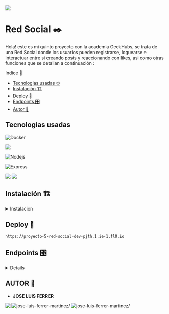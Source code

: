 
<img src="https://previews.123rf.com/images/ideyweb/ideyweb1503/ideyweb150300109/38019476-concepto-de-red-social-medios-de-comunicaci%C3%B3n-gesti%C3%B3n-de-proyectos-gesti%C3%B3n-del-tiempo-la.jpg" />

# Red Social ✒️

Hola! este es mi quinto proyecto con la academia GeekHubs, se trata de una Red Social donde los usuarios pueden registrarse, loguearse e interactuar entre si creando posts y reaccionando con likes, asi como otras funciones que se detallan a continuación :

<summary> Indice 🧾</summary>


- [Tecnologias usadas ⚙](#tecnologias-)
- [Instalación 🏗️](#instalacion-)
- [Deploy 🚀](#deploy-)
- [Endpoints 🎛️](#endpoints)
- [Autor 🎨](#autor-)


## Tecnologias usadas

<img src="https://img.shields.io/badge/docker-2496ED?style=for-the-badge&logo=docker&logoColor=white" 
alt="Docker"/>

<img src="https://img.shields.io/badge/MongoDB-4EA94B?style=for-the-badge&logo=mongodb&logoColor=white"/>

<img src="https://img.shields.io/badge/NodeJs-339933?style=for-the-badge&logo=Node.js&logoColor=white" 
alt="Nodejs" />

<img src="https://img.shields.io/badge/Express.js-335933?style=for-the-badge&logo=express&logoColor=white" 
alt="Express" />

<img src="https://img.shields.io/badge/JavaScript-323330?style=for-the-badge&logo=javascript&logoColor=F7DF1E"/>

<img src="https://img.shields.io/badge/GIT-E44C30?style=for-the-badge&logo=git&logoColor=white"/>



## Instalación 🏗️

<details>

<summary>Instalacion</summary>

**1**

***Clonar el repositorio***
```sh
git clone https://github.com/jluisferrer/Proyecto-5-Red-social
```

**2**

***Instalar dependencias***
```sh
npm install
```

**3**

***Crear archivo .env y agregue sus propios datos como en el ejemplo .env.samples***

**4**

***Poner en marcha el servidor***
```sh
npm run dev
```

**5**

***Agregar datos a las tablas***
***Esto agregará un usuario con cada rol(superadmin, admin y user) asi como un post con cada uno***

```sh
npm run run-seeders
```

</details>

## Deploy 🚀

```sh
https://proyecto-5-red-social-dev-pjth.1.ie-1.fl0.io
```

## Endpoints 🎛️

<details>

***Instalación de Thunder Client para VSC***

Dentro de Visual studio code en el apartado extensiones (normalmente alojado en la parte inferior izquierda) deberá buscar "Thunder Client" e instalar el plugin. 
Junto con el proyecto en la carpeta /HTTP se adjunta un archivo llamado "thunder-collection_STUDIO TATTOO.json" donde se encuentran todos los endpoints disponibles tanto en local como en FL{0} para agregar esta colección pulse sobre el icono de Thunder Client que aparecerá despues de instalarlo en su VSC vaya al apartado "Collections" haga clic en import y busque el archivo "thunder-collection_STUDIO TATTOO.json" para agregarlo. Así podra probar todas las funciones que ofrece este proyecto. A continuacón se muestran todos los edpoints disponibles:

***AUTH***

- REGISTER 

 ```sh
POST proyecto-5-red-social-dev-pjth.1.ie-1.fl0.io/api/auth/register
 ```
***body***

 ```sh
{
   "username":"your-name",
   "email":"your-email",
   "password":"your-password"
}
 ```

- LOGIN 

 ```sh
POST proyecto-5-red-social-dev-pjth.1.ie-1.fl0.io/api/auth/login
 ```
***body***

 ```sh
{
   "email":"your-email",
   "password":"your-password"
}
 ```
***USER***      

- GET ALL USERS

 ```sh
GET proyecto-5-red-social-dev-pjth.1.ie-1.fl0.io/api/users?username=User <-- NECESITA ESTAR REGISTRADO Y TENER PRIVILEGIOS DE SUPERADMIN PARA PODER VISUALIZAR TODOS LOS USUARIOS
 ```

- GET USER PROFILE

 ```sh
GET proyecto-5-red-social-dev-pjth.1.ie-1.fl0.io/api/users/profile  <-- NECESITA ESTAR LOGUEADO Y TENER SU TOKEN DE AUTENTIFICACION PARA PODER VISUALIZAR SU PERFIL
 ```

- UPDATE USER PROFILE

 ```sh
PUT proyecto-5-red-social-dev-pjth.1.ie-1.fl0.io/api/users/profile  <-- NECESITA ESTAR LOGUEADO Y TENER SU TOKEN DE AUTENTIFICACION PARA PODER MODIFICAR CAMPOS DE SU PERFIL
 ```
***body***

 ```sh
{
   "username": "update name",
   "email": "update email",
   "password": "update password"   
}
 ```

- DELETE USER BY ID

 ```sh
DELETE proyecto-5-red-social-dev-pjth.1.ie-1.fl0.io/api/users/  <-- AGREGUE AQUI EL ID DEL USER, NECESITA TENER PERMISOS SUPER-ADMIN
 ```

- GET POSTS BY USER ID

 ```sh
GET proyecto-5-red-social-dev-pjth.1.ie-1.fl0.io/api/users/posts/  <-- AGREGUE AQUI EL ID DEL USER PARA VISUALIZAR SUS POSTS
 ```

***POSTS***  

 - NEW POSTS

```sh
POST proyecto-5-red-social-dev-pjth.1.ie-1.fl0.io/api/posts  <-- NECESITA ESTAR LOGUEADO Y TENER SU TOKEN DE AUTENTIFICACION PARA PODER CREAR UN NUEVO POST 
 ```

***body***

 ```sh
{
   "description": "your description",  
}
 ```

- DELETE POST BY ID

 ```sh
DELETE proyecto-5-red-social-dev-pjth.1.ie-1.fl0.io/api/posts/  <-- AGREGUE AQUI EL ID DEL POST QUE DESEA ELIMINAR, NECESITA ESTAR LOGUEADO Y TENER SU TOKEN DE AUTENTIFICACION
 ```

- UPDATE POST BY ID

 ```sh
PUT proyecto-5-red-social-dev-pjth.1.ie-1.fl0.io/api/posts/  <-- AGREGUE AQUI EL ID DEL POST QUE DESEA ACTUALIZAR, NECESITA ESTAR LOGUEADO Y TENER SU TOKEN DE AUTENTIFICACION
 ```
***body***

 ```sh
{
   "description": "your new description",  
}
 ```

- GET ALL POSTS

 ```sh
GET proyecto-5-red-social-dev-pjth.1.ie-1.fl0.io/api/posts/  <-- NECESITA ESTAR LOGUEADO Y TENER SU TOKEN DE AUTENTIFICACION PARA OBTENER TODOS LOS POSTS
 ```

- GET OWN POSTS

 ```sh
GET proyecto-5-red-social-dev-pjth.1.ie-1.fl0.io/api/posts/own  <-- NECESITA ESTAR LOGUEADO Y TENER SU TOKEN DE AUTENTIFICACION PARA OBTENER SUS POSTS
 ```

- GET POSTS BY

 ```sh
GET proyecto-5-red-social-dev-pjth.1.ie-1.fl0.io/api/posts/  <-- INTRODUZCA AQUI EL ID DEL POST, NECESITA ESTAR LOGUEADO Y TENER SU TOKEN DE AUTENTIFICACION PARA OBTENER SUS POSTS
 ```

- LIKE POST

 ```sh
PUT proyecto-5-red-social-dev-pjth.1.ie-1.fl0.io/api/posts/like/  <-- INTRODUZCA AQUI EL ID DEL POST QUE DESEA DAR LIKE O QUITAR EL LIKE, NECESITA ESTAR LOGUEADO Y TENER SU TOKEN DE AUTENTIFICACION
 ```

</details>

## AUTOR 🎨

- **JOSE LUIS FERRER**


<a href="https://linkedin.com/in/jose-luis-ferrer-martinez/" target="blank"><img align="left" src="https://img.shields.io/badge/LinkedIn-0077B5?style=for-the-badge&logo=linkedin&logoColor=white"/></a>

<a href="https://github.com/jluisferrer/" target="blank"><img align="left" src="https://img.shields.io/badge/GitHub-100000?style=for-the-badge&logo=github&logoColor=white" alt="jose-luis-ferrer-martinez/"/></a>
<a href="https://github.com/jluisferrer/" target="blank"><img align="left" src="https://img.shields.io/badge/GitHub-100000?style=for-the-badge&logo=github&logoColor=white" alt="jose-luis-ferrer-martinez/"/></a>

